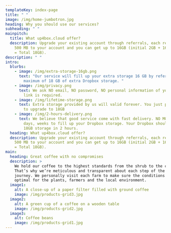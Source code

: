 ```yaml
---
templateKey: index-page
title: " "
image: /img/home-jumbotron.jpg
heading: Why you should use our services?
subheading: " "
mainpitch:
  title: What up4box.cloud offer?
  description: Upgrade your existing account through referrals, each referral adds
    500 MB to your account and you can get up to 16GB (initial 2GB + 16GB bonus
    = Total 18GB).
description: " "
intro:
  blurbs:
    - image: /img/extra-storage-16gb.png
      text: "Our service will fill up your extra storage 16 GB by referrals to a
        maximum of 18 GB of extra Dropbox storage. "
    - image: /img/privacy.png
      text: We ask NO email, NO password, NO personal information of you. Only referal
        link is required.
    - image: /img/lifetime-storage.png
      text: Extra storage provided by us will valid forever. You just pay one-time fee
        to upgrade to 18GB
    - image: /img/2-hours-delivery.png
      text: We believe that good service come with fast delivery. NO MORE waiting for
        days, weeks to fill up your Dropbox storage. Your Dropbox should have
        18GB storage in 2 hours.
  heading: What up4box.cloud offer?
  description: Upgrade your existing account through referrals, each referral adds
    500 MB to your account and you can get up to 16GB (initial 2GB + 16GB bonus
    = Total 18GB).
main:
  heading: Great coffee with no compromises
  description: >
    We hold our coffee to the highest standards from the shrub to the cup.
    That’s why we’re meticulous and transparent about each step of the coffee’s
    journey. We personally visit each farm to make sure the conditions are
    optimal for the plants, farmers and the local environment.
  image1:
    alt: A close-up of a paper filter filled with ground coffee
    image: /img/products-grid3.jpg
  image2:
    alt: A green cup of a coffee on a wooden table
    image: /img/products-grid2.jpg
  image3:
    alt: Coffee beans
    image: /img/products-grid1.jpg
---
```

